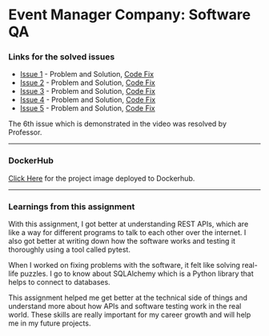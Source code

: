 # Event Manager Company: Software QA

### Links for the solved issues
- [Issue 1](https://github.com/VamsiNayunipati/event_manager_fork/issues/1) - Problem and Solution, [Code Fix](https://github.com/VamsiNayunipati/event_manager_fork/commit/071ce8a87ed691118c4ddd3b36c4e8ed98a74825)
- [Issue 2](https://github.com/VamsiNayunipati/event_manager_fork/issues/2) - Problem and Solution, [Code Fix](https://github.com/VamsiNayunipati/event_manager_fork/commit/bbde77c5ce137e521aadd93fbac6f5deec0aff45)
- [Issue 3](https://github.com/VamsiNayunipati/event_manager_fork/issues/3) - Problem and Solution, [Code Fix](https://github.com/VamsiNayunipati/event_manager_fork/commit/cf921abd768f06e6bd6b6aca76488d2836d2f215)
- [Issue 4](https://github.com/VamsiNayunipati/event_manager_fork/issues/7) - Problem and Solution, [Code Fix](https://github.com/VamsiNayunipati/event_manager_fork/commit/be7339215a6c2dcd06a22b728f62e2c16937c837)
- [Issue 5](https://github.com/VamsiNayunipati/event_manager_fork/issues/9) - Problem and Solution, [Code Fix](https://github.com/VamsiNayunipati/event_manager_fork/commit/f0330b5e430d99454ab0bdba422b808fa1b8fcaa)

The 6th issue which is demonstrated in the video was resolved by Professor.

****
### DockerHub
[Click Here](https://github.com/VamsiNayunipati/event_manager_fork/blob/main/DockerHub-image.png) for the project image deployed to Dockerhub.

****

### Learnings from this assignment
With this assignment, I got better at understanding REST APIs, which are like a way for different programs to talk to each other over the internet. I also got better at writing down how the software works and testing it thoroughly using a tool called pytest.

When I worked on fixing problems with the software, it felt like solving real-life puzzles. I go to know about SQLAlchemy which is a Python library that helps to connect to databases.

This assignment helped me get better at the technical side of things and understand more about how APIs and software testing work in the real world. These skills are really important for my career growth and will help me in my future projects.
